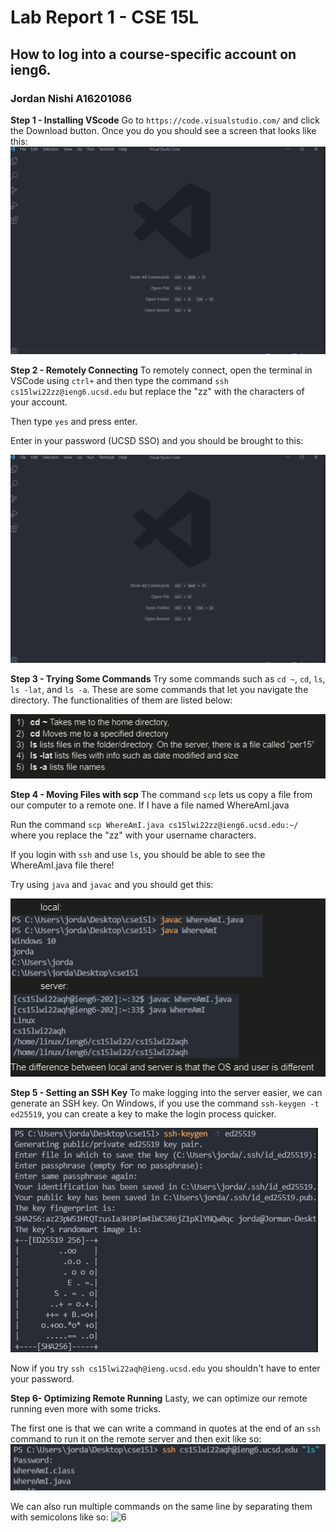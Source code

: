 # Lab Report 1 - CSE 15L
## How to log into a course-specific account on ieng6.
### Jordan Nishi A16201086

**Step 1 - Installing VScode**
Go to `https://code.visualstudio.com/` and click the Download button. Once you do
you should see a screen that looks like this:
![1](reportstep1.png)


**Step 2 - Remotely Connecting**
To remotely connect, open the terminal in VSCode using `ctrl+` and then
type the command `ssh cs15lwi22zz@ieng6.ucsd.edu` but
replace the "zz" with the characters of your account.

Then type `yes` and press enter.

Enter in your password (UCSD SSO) and you should be brought to this: 

![1](reportstep1.png)


**Step 3 - Trying Some Commands**
Try some commands such as `cd ~`, `cd`, `ls`, `ls -lat`, and `ls -a`. These are some
commands that let you navigate the directory. The functionalities of them are
listed below:

![3](reportstep3.png)

**Step 4 - Moving Files with scp**
The command `scp` lets us copy a file from our computer to a remote one. If
I have a file named WhereAmI.java

Run the command `scp WhereAmI.java cs15lwi22zz@ieng6.ucsd.edu:~/` where you
replace the "zz" with your username characters.

If you login with `ssh` and use `ls`, you should be able to see the WhereAmI.java
file there!

Try using `java` and `javac` and you should get this:

![4](reportstep4.png)

**Step 5 - Setting an SSH Key**
To make logging into the server easier, we can generate an SSH key. On Windows,
if you use the command `ssh-keygen -t ed25519`, you can create a key to make 
the login process quicker.

![5](reportstep5.png)

Now if you try `ssh cs15lwi22aqh@ieng.ucsd.edu` you shouldn't have to enter
your password.


**Step 6- Optimizing Remote Running**
Lasty, we can optimize our remote running even more with some tricks.

The first one is that we can write a command in quotes at the end of an `ssh`
command to run it on the remote server and then exit like so:
![6](reportstep6.png)


We can also run multiple commands on the same line by separating them with
semicolons like so:
![6](reportstep6.5.png)